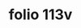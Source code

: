 ---
layout: edition
title: folio 113v
manuscript: Turin, Biblioteca Nazionale, MS N.III.19
sigla: T
iip: t113v.tif
milestone: 226
---